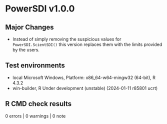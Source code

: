 # PowerSDI v1.0.0

## Major Changes

-   Instead of simply removing the suspicious values for `PowerSDI.ScientSDI()` this version replaces them with the limits provided by the users.

## Test environments

-   local Microsoft Windows, Platform: x86_64-w64-mingw32 (64-bit), R 4.3.2
-   win-builder, R Under development (unstable) (2024-01-11 r85801 ucrt)

## R CMD check results

0 errors \| 0 warnings \| 0 note
